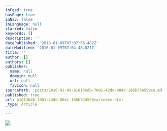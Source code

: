 ```yaml
---
inFeed: true
hasPage: true
inNav: false
inLanguage: null
starred: false
keywords: []
description: ''
datePublished: '2016-01-09T07:07:56.482Z'
dateModified: '2016-01-09T07:04:48.021Z'
title: ''
author: []
authors: []
publisher:
  name: null
  domain: null
  url: null
  favicon: null
sourcePath: _posts/2016-01-09-a10136db-7001-42dd-804c-186b734559ca.md
published: true
url: a10136db-7001-42dd-804c-186b734559ca/index.html
_type: Article

---
```

![](https://the-grid-user-content.s3-us-west-2.amazonaws.com/00c6762b-0ede-4d2d-a984-262637c6d742.jpg)